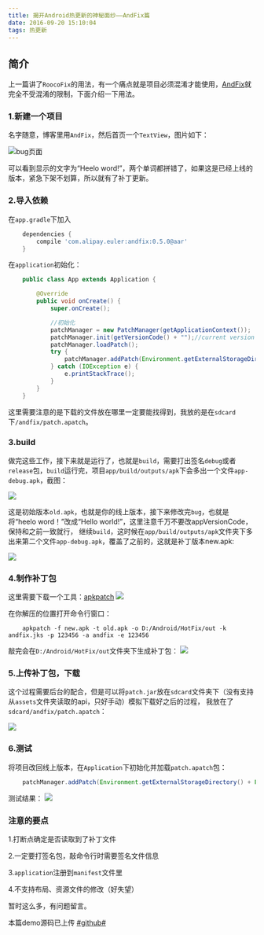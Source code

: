 ```yaml
---
title: 揭开Android热更新的神秘面纱——AndFix篇
date: 2016-09-20 15:10:04
tags: 热更新
---
```


## 简介
上一篇讲了`RoocoFix`的用法，有一个痛点就是项目必须混淆才能使用，[AndFix](https://github.com/alibaba/AndFix)就完全不受混淆的限制，下面介绍一下用法。

<!-- more -->

### 1.新建一个项目
名字随意，博客里用`AndFix`，然后首页一个`TextView`，图片如下：

![bug页面](/img/05/05-01.jpeg)

可以看到显示的文字为“Heelo word!”，两个单词都拼错了，如果这是已经上线的版本，紧急下架不划算，所以就有了补丁更新。
### 2.导入依赖
在`app.gradle`下加入
```gradle
    dependencies {
        compile 'com.alipay.euler:andfix:0.5.0@aar'
    }
```
在`application`初始化：
```java
    public class App extends Application {

        @Override
        public void onCreate() {
            super.onCreate();

            //初始化
            patchManager = new PatchManager(getApplicationContext());
            patchManager.init(getVersionCode() + "");//current version
            patchManager.loadPatch();
            try {
                patchManager.addPatch(Environment.getExternalStorageDirectory() + File.separator + "andfix" + File.separator + "patch.apatch");//path of the patch file that was downloaded
            } catch (IOException e) {
                e.printStackTrace();
            }
        }
    }
```
这里需要注意的是下载的文件放在哪里一定要能找得到，我放的是在`sdcard`下`/andfix/patch.apatch`。

### 3.build
做完这些工作，接下来就是运行了，也就是`build`，需要打出签名`debug`或者`release`包，`build`运行完，项目`app/build/outputs/apk`下会多出一个文件`app-debug.apk`，截图：

![](/img/05/05-02.png)

这是初始版本`old.apk`，也就是你的线上版本，接下来修改完`bug`，也就是将“heelo word！”改成“Hello world!”，这里注意千万不要改appVersionCode，保持和之前一致就行，
继续`build`，这时候在`app/build/outputs/apk`文件夹下多出来第二个文件`app-debug.apk`，覆盖了之前的，这就是补丁版本new.apk:

![](/img/05/05-02.png)

### 4.制作补丁包
这里需要下载一个工具：[apkpatch](https://github.com/alibaba/AndFix/raw/master/tools/apkpatch-1.0.3.zip)
![](/img/05/05-04.png)

在你解压的位置打开命令行窗口：
```
    apkpatch -f new.apk -t old.apk -o D:/Android/HotFix/out -k andfix.jks -p 123456 -a andfix -e 123456
```
敲完会在`D:/Android/HotFix/out`文件夹下生成补丁包：
![](/img/05/05-03.png)

### 5.上传补丁包，下载
这个过程需要后台的配合，但是可以将`patch.jar`放在`sdcard`文件夹下（没有支持从`assets`文件夹读取的api，只好手动）模拟下载好之后的过程，
我放在了`sdcard/andfix/patch.apatch`：

![](/img/05/05-06.jpg)

### 6.测试
将项目改回线上版本，在`Application`下初始化并加载`patch.apatch`包：
```java
    patchManager.addPatch(Environment.getExternalStorageDirectory() + File.separator + "andfix" + File.separator + "patch.apatch");
```
测试结果：
![](/img/05/05-05.jpg)

### 注意的要点
1.打断点确定是否读取到了补丁文件

2.一定要打签名包，敲命令行时需要签名文件信息

3.`application`注册到`manifest`文件里

4.不支持布局、资源文件的修改（好失望）

暂时这么多，有问题留言。

本篇demo源码已上传 [#github#](https://github.com/rjpacket/AndFixDemo.git)
